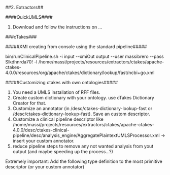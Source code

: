 ##2. Extractors##

####QuickUMLS####

1. Download and follow the instructions on ...

###cTakes###

#####XMI creating from console using the standard pipeline#####

bin/runClinicalPipeline.sh  -i input --xmiOut output  --user massibrero  --pass Slkdhnrda70! -l /home/massi/projects/resources/extractors/ctakes/apache-ctakes-4.0.0/resources/org/apache/ctakes/dictionary/lookup/fast/ncbi+go.xml

#####Customizing ctakes with own ontologies#####

1. You need a UMLS installation of RFF files.
2. Create custom dictionary with your ontology. use cTakes Dictionary Creator for that.
3. Customize an annotator (in /desc/ctakes-dictionary-lookup-fast or /desc/ctakes-dictionary-lookup-fast). Save an custom descriptor.
4. Customize a clinical pipeline descriptor like /home/massi/projects/resources/extractors/ctakes/apache-ctakes-4.0.0/desc/ctakes-clinical-pipeline/desc/analysis_engine/AggregatePlaintextUMLSProcessor.xml -> insert your custom annotator.
5. reduce pipeline steps to remove any not wanted analysis from yout output (and maybe speeding up the process...?)

Extremely important: Add the following type definition to the most primitive descriptor (or your custom annotator)
<typeSystemDescription>
	<imports>
        <import name="org.apache.ctakes.typesystem.types.TypeSystem"/>
	</imports>
</typeSystemDescription>





